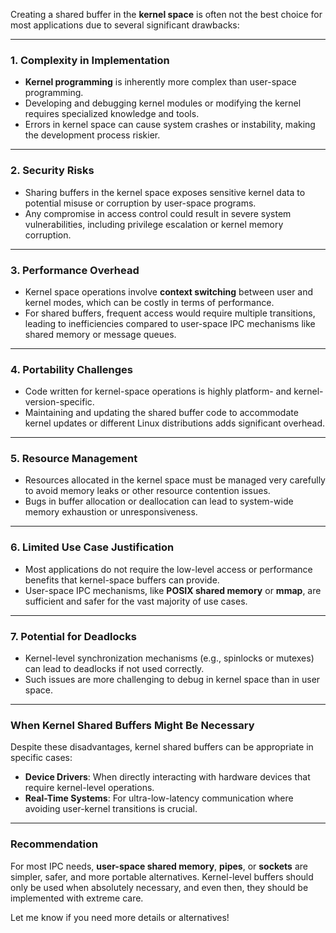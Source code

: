 Creating a shared buffer in the **kernel space** is often not the best choice for most applications due to several significant drawbacks:

---

### 1. **Complexity in Implementation**
   - **Kernel programming** is inherently more complex than user-space programming.
   - Developing and debugging kernel modules or modifying the kernel requires specialized knowledge and tools.
   - Errors in kernel space can cause system crashes or instability, making the development process riskier.

---

### 2. **Security Risks**
   - Sharing buffers in the kernel space exposes sensitive kernel data to potential misuse or corruption by user-space programs.
   - Any compromise in access control could result in severe system vulnerabilities, including privilege escalation or kernel memory corruption.

---

### 3. **Performance Overhead**
   - Kernel space operations involve **context switching** between user and kernel modes, which can be costly in terms of performance.
   - For shared buffers, frequent access would require multiple transitions, leading to inefficiencies compared to user-space IPC mechanisms like shared memory or message queues.

---

### 4. **Portability Challenges**
   - Code written for kernel-space operations is highly platform- and kernel-version-specific.
   - Maintaining and updating the shared buffer code to accommodate kernel updates or different Linux distributions adds significant overhead.

---

### 5. **Resource Management**
   - Resources allocated in the kernel space must be managed very carefully to avoid memory leaks or other resource contention issues.
   - Bugs in buffer allocation or deallocation can lead to system-wide memory exhaustion or unresponsiveness.

---

### 6. **Limited Use Case Justification**
   - Most applications do not require the low-level access or performance benefits that kernel-space buffers can provide.
   - User-space IPC mechanisms, like **POSIX shared memory** or **mmap**, are sufficient and safer for the vast majority of use cases.

---

### 7. **Potential for Deadlocks**
   - Kernel-level synchronization mechanisms (e.g., spinlocks or mutexes) can lead to deadlocks if not used correctly.
   - Such issues are more challenging to debug in kernel space than in user space.

---

### When Kernel Shared Buffers Might Be Necessary
Despite these disadvantages, kernel shared buffers can be appropriate in specific cases:
- **Device Drivers**: When directly interacting with hardware devices that require kernel-level operations.
- **Real-Time Systems**: For ultra-low-latency communication where avoiding user-kernel transitions is crucial.

---

### Recommendation
For most IPC needs, **user-space shared memory**, **pipes**, or **sockets** are simpler, safer, and more portable alternatives. Kernel-level buffers should only be used when absolutely necessary, and even then, they should be implemented with extreme care.

Let me know if you need more details or alternatives!
